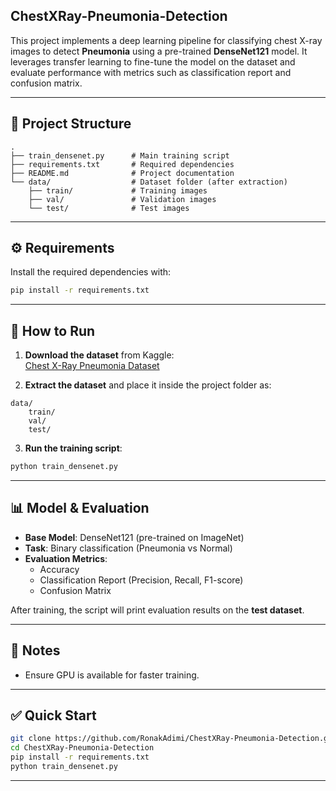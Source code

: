 ## ChestXRay-Pneumonia-Detection

This project implements a deep learning pipeline for classifying chest X-ray images to detect **Pneumonia** using a pre-trained **DenseNet121** model. It leverages transfer learning to fine-tune the model on the dataset and evaluate performance with metrics such as classification report and confusion matrix.

---

## 📂 Project Structure

```
.
├── train_densenet.py      # Main training script
├── requirements.txt       # Required dependencies
├── README.md              # Project documentation
└── data/                  # Dataset folder (after extraction)
    ├── train/             # Training images
    ├── val/               # Validation images
    └── test/              # Test images
```

---

## ⚙️ Requirements

Install the required dependencies with:

```bash
pip install -r requirements.txt
```

---

## 🚀 How to Run

1. **Download the dataset** from Kaggle:  
   [Chest X-Ray Pneumonia Dataset](https://www.kaggle.com/datasets/paultimothymooney/chest-xray-pneumonia)

2. **Extract the dataset** and place it inside the project folder as:

```
data/
    train/
    val/
    test/
```

3. **Run the training script**:

```bash
python train_densenet.py
```

---

## 📊 Model & Evaluation

- **Base Model**: DenseNet121 (pre-trained on ImageNet)
- **Task**: Binary classification (Pneumonia vs Normal)
- **Evaluation Metrics**:
  - Accuracy
  - Classification Report (Precision, Recall, F1-score)
  - Confusion Matrix

After training, the script will print evaluation results on the **test dataset**.


---

## 📌 Notes
 
- Ensure GPU is available for faster training.  

---

## ✅ Quick Start

```bash
git clone https://github.com/RonakAdimi/ChestXRay-Pneumonia-Detection.git
cd ChestXRay-Pneumonia-Detection
pip install -r requirements.txt
python train_densenet.py
```

---
